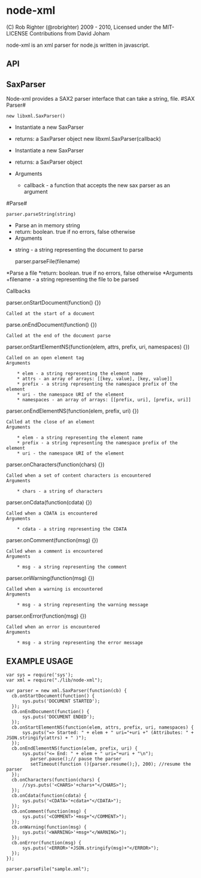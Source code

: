 node-xml
===================

(C) Rob Righter (@robrighter) 2009 - 2010, Licensed under the MIT-LICENSE
Contributions from David Joham

 node-xml is an xml parser for node.js written in javascript. 

 
API
---
 

SaxParser
---------

Node-xml provides a SAX2 parser interface that can take a string, file.
#SAX Parser#

    new libxml.SaxParser()

* Instantiate a new SaxParser
* returns: a SaxParser object
	new libxml.SaxParser(callback)

* Instantiate a new SaxParser
* returns: a SaxParser object
* Arguments
     + callback - a function that accepts the new sax parser as an argument


#Parse#

	parser.parseString(string)

* Parse an in memory string
* return: boolean. true if no errors, false otherwise
* Arguments
+ string - a string representing the document to parse


	parser.parseFile(filename)

*Parse a file
*return: boolean. true if no errors, false otherwise
*Arguments
+filename - a string representing the file to be parsed

Callbacks

parser.onStartDocument(function() {})

    Called at the start of a document

parse.onEndDocument(function() {})

    Called at the end of the document parse

parser.onStartElementNS(function(elem, attrs, prefix, uri, namespaces) {})

    Called on an open element tag
    Arguments

        * elem - a string representing the element name
        * attrs - an array of arrays: [[key, value], [key, value]]
        * prefix - a string representing the namespace prefix of the element
        * uri - the namespace URI of the element
        * namespaces - an array of arrays: [[prefix, uri], [prefix, uri]]

parser.onEndElementNS(function(elem, prefix, uri) {})

    Called at the close of an element
    Arguments

        * elem - a string representing the element name
        * prefix - a string representing the namespace prefix of the element
        * uri - the namespace URI of the element

parser.onCharacters(function(chars) {})

    Called when a set of content characters is encountered
    Arguments

        * chars - a string of characters

parser.onCdata(function(cdata) {})

    Called when a CDATA is encountered
    Arguments

        * cdata - a string representing the CDATA

parser.onComment(function(msg) {})

    Called when a comment is encountered
    Arguments

        * msg - a string representing the comment

parser.onWarning(function(msg) {})

    Called when a warning is encountered
    Arguments

        * msg - a string representing the warning message

parser.onError(function(msg) {})

    Called when an error is encountered
    Arguments

        * msg - a string representing the error message


	

EXAMPLE USAGE
-------------

	var sys = require('sys');
	var xml = require("./lib/node-xml");
	
	var parser = new xml.SaxParser(function(cb) {
	  cb.onStartDocument(function() {
	      sys.puts('DOCUMENT STARTED');
	  });
	  cb.onEndDocument(function() {
	      sys.puts('DOCUMENT ENDED');
	  });
	  cb.onStartElementNS(function(elem, attrs, prefix, uri, namespaces) {
	      sys.puts("=> Started: " + elem + " uri="+uri +" (Attributes: " + JSON.stringify(attrs) + " )");
	  });
	  cb.onEndElementNS(function(elem, prefix, uri) {
	      sys.puts("<= End: " + elem + " uri="+uri + "\n");
	         parser.pause();// pause the parser
	         setTimeout(function (){parser.resume();}, 200); //resume the parser
	  });
	  cb.onCharacters(function(chars) {
	      //sys.puts('<CHARS>'+chars+"</CHARS>");
	  });
	  cb.onCdata(function(cdata) {
	      sys.puts('<CDATA>'+cdata+"</CDATA>");
	  });
	  cb.onComment(function(msg) {
	      sys.puts('<COMMENT>'+msg+"</COMMENT>");
	  });
	  cb.onWarning(function(msg) {
	      sys.puts('<WARNING>'+msg+"</WARNING>");
	  });
	  cb.onError(function(msg) {
	      sys.puts('<ERROR>'+JSON.stringify(msg)+"</ERROR>");
	  });
	});
	
	parser.parseFile("sample.xml");

